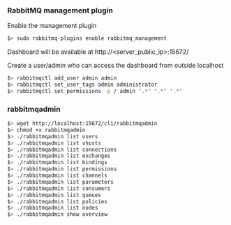 ### RabbitMQ management plugin

Enable the management plugin
```sh
$> sudo rabbitmq-plugins enable rabbitmq_management
```

Dashboard will be available at http://<server_public_ip>:15672/


Create a user/admin who can access the dashboard from outside localhost  
```sh
$> rabbitmqctl add_user admin admin
$> rabbitmqctl set_user_tags admin administrator
$> rabbitmqctl set_permissions -p / admin ".*" ".*" ".*"
```

### rabbitmqadmin
```sh
$> wget http://localhost:15672/cli/rabbitmqadmin
$> chmod +x rabbitmqadmin
$> ./rabbitmqadmin list users
$> ./rabbitmqadmin list vhosts
$> ./rabbitmqadmin list connections
$> ./rabbitmqadmin list exchanges
$> ./rabbitmqadmin list bindings
$> ./rabbitmqadmin list permissions
$> ./rabbitmqadmin list channels
$> ./rabbitmqadmin list parameters
$> ./rabbitmqadmin list consumers
$> ./rabbitmqadmin list queues
$> ./rabbitmqadmin list policies
$> ./rabbitmqadmin list nodes
$> ./rabbitmqadmin show overview
```
